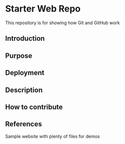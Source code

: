 # Starter Web Repo

This repository is for showing how Git and GitHub work
## Introduction

## Purpose

## Deployment

## Description

## How to contribute

## References

Sample website with plenty of files for demos